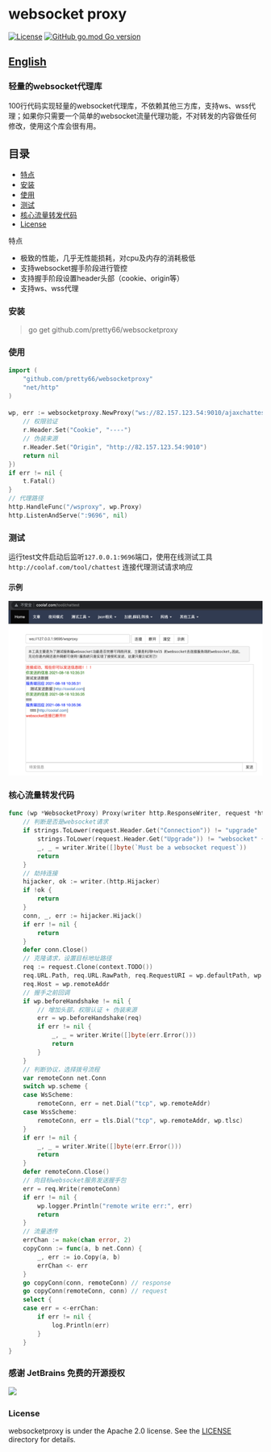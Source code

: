 # websocket proxy
[![License](https://img.shields.io/badge/License-Apache%202.0-blue.svg)](https://opensource.org/licenses/Apache-2.0) [![GitHub go.mod Go version](https://img.shields.io/github/go-mod/go-version/pretty66/websocketproxy)](https://github.com/pretty66/websocketproxy/blob/master/go.mod)

## [English](./README.md)

### 轻量的websocket代理库
100行代码实现轻量的websocket代理库，不依赖其他三方库，支持ws、wss代理；如果你只需要一个简单的websocket流量代理功能，不对转发的内容做任何修改，使用这个库会很有用。

## 目录
- [特点](#特点)
- [安装](#安装)
- [使用](#使用)
- [测试](#测试)
- [核心流量转发代码](#核心流量转发代码)
- [License](#License)

特点
- 极致的性能，几乎无性能损耗，对cpu及内存的消耗极低
- 支持websocket握手阶段进行管控
- 支持握手阶段设置header头部（cookie、origin等）
- 支持ws、wss代理

### 安装
> go get github.com/pretty66/websocketproxy

### 使用
```go
import (
    "github.com/pretty66/websocketproxy"
    "net/http"
)

wp, err := websocketproxy.NewProxy("ws://82.157.123.54:9010/ajaxchattest", func(r *http.Request) error {
    // 权限验证
    r.Header.Set("Cookie", "----")
    // 伪装来源
    r.Header.Set("Origin", "http://82.157.123.54:9010")
    return nil
})
if err != nil {
    t.Fatal()
}
// 代理路径
http.HandleFunc("/wsproxy", wp.Proxy)
http.ListenAndServe(":9696", nil)
```

### 测试
运行test文件启动后监听`127.0.0.1:9696`端口，使用在线测试工具`http://coolaf.com/tool/chattest` 连接代理测试请求响应

#### 示例
![示例](ws_test.png)



### 核心流量转发代码
```go
func (wp *WebsocketProxy) Proxy(writer http.ResponseWriter, request *http.Request) {
    // 判断是否是websocket请求
	if strings.ToLower(request.Header.Get("Connection")) != "upgrade" ||
		strings.ToLower(request.Header.Get("Upgrade")) != "websocket" {
		_, _ = writer.Write([]byte(`Must be a websocket request`))
		return
	}
    // 劫持连接
	hijacker, ok := writer.(http.Hijacker)
	if !ok {
		return
	}
	conn, _, err := hijacker.Hijack()
	if err != nil {
		return
	}
	defer conn.Close()
    // 克隆请求，设置目标地址路径
	req := request.Clone(context.TODO())
	req.URL.Path, req.URL.RawPath, req.RequestURI = wp.defaultPath, wp.defaultPath, wp.defaultPath
	req.Host = wp.remoteAddr
    // 握手之前回调
	if wp.beforeHandshake != nil {
		// 增加头部，权限认证 + 伪装来源
		err = wp.beforeHandshake(req)
		if err != nil {
			_, _ = writer.Write([]byte(err.Error()))
			return
		}
	}
    // 判断协议，选择拨号流程
	var remoteConn net.Conn
	switch wp.scheme {
	case WsScheme:
		remoteConn, err = net.Dial("tcp", wp.remoteAddr)
	case WssScheme:
		remoteConn, err = tls.Dial("tcp", wp.remoteAddr, wp.tlsc)
	}
	if err != nil {
		_, _ = writer.Write([]byte(err.Error()))
		return
	}
	defer remoteConn.Close()
	// 向目标websocket服务发送握手包
	err = req.Write(remoteConn)
	if err != nil {
		wp.logger.Println("remote write err:", err)
		return
	}
    // 流量透传
	errChan := make(chan error, 2)
	copyConn := func(a, b net.Conn) {
		_, err := io.Copy(a, b)
		errChan <- err
	}
	go copyConn(conn, remoteConn) // response
	go copyConn(remoteConn, conn) // request
	select {
	case err = <-errChan:
		if err != nil {
			log.Println(err)
		}
	}
}
```
### 感谢 JetBrains 免费的开源授权
<a href="https://www.jetbrains.com/?from=github.com/pretty66/websocketproxy" target="_blank">
<img src="https://user-images.githubusercontent.com/21053373/167233149-c91fb02f-6052-4b65-a0bb-c38df84383cb.png" height="300"/></a>

### License
websocketproxy is under the Apache 2.0 license. See the [LICENSE](./LICENSE) directory for details.
